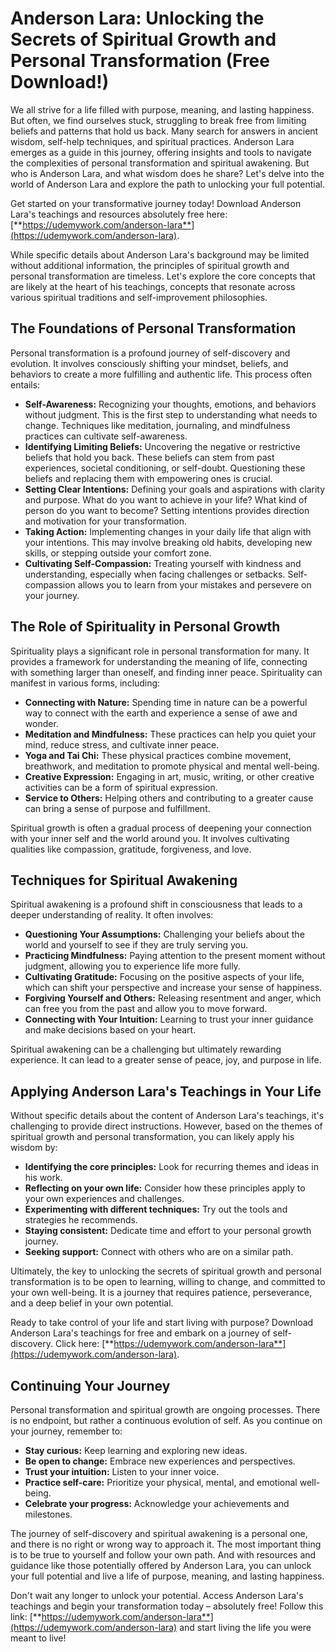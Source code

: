 # Anderson Lara: Unlocking the Secrets of Spiritual Growth and Personal Transformation (Free Download!)

We all strive for a life filled with purpose, meaning, and lasting happiness. But often, we find ourselves stuck, struggling to break free from limiting beliefs and patterns that hold us back. Many search for answers in ancient wisdom, self-help techniques, and spiritual practices. Anderson Lara emerges as a guide in this journey, offering insights and tools to navigate the complexities of personal transformation and spiritual awakening. But who is Anderson Lara, and what wisdom does he share? Let's delve into the world of Anderson Lara and explore the path to unlocking your full potential.

Get started on your transformative journey today! Download Anderson Lara's teachings and resources absolutely free here: [**https://udemywork.com/anderson-lara**](https://udemywork.com/anderson-lara).

While specific details about Anderson Lara's background may be limited without additional information, the principles of spiritual growth and personal transformation are timeless. Let's explore the core concepts that are likely at the heart of his teachings, concepts that resonate across various spiritual traditions and self-improvement philosophies.

## The Foundations of Personal Transformation

Personal transformation is a profound journey of self-discovery and evolution. It involves consciously shifting your mindset, beliefs, and behaviors to create a more fulfilling and authentic life. This process often entails:

*   **Self-Awareness:** Recognizing your thoughts, emotions, and behaviors without judgment. This is the first step to understanding what needs to change. Techniques like meditation, journaling, and mindfulness practices can cultivate self-awareness.
*   **Identifying Limiting Beliefs:** Uncovering the negative or restrictive beliefs that hold you back. These beliefs can stem from past experiences, societal conditioning, or self-doubt. Questioning these beliefs and replacing them with empowering ones is crucial.
*   **Setting Clear Intentions:** Defining your goals and aspirations with clarity and purpose. What do you want to achieve in your life? What kind of person do you want to become? Setting intentions provides direction and motivation for your transformation.
*   **Taking Action:** Implementing changes in your daily life that align with your intentions. This may involve breaking old habits, developing new skills, or stepping outside your comfort zone.
*   **Cultivating Self-Compassion:** Treating yourself with kindness and understanding, especially when facing challenges or setbacks. Self-compassion allows you to learn from your mistakes and persevere on your journey.

## The Role of Spirituality in Personal Growth

Spirituality plays a significant role in personal transformation for many. It provides a framework for understanding the meaning of life, connecting with something larger than oneself, and finding inner peace. Spirituality can manifest in various forms, including:

*   **Connecting with Nature:** Spending time in nature can be a powerful way to connect with the earth and experience a sense of awe and wonder.
*   **Meditation and Mindfulness:** These practices can help you quiet your mind, reduce stress, and cultivate inner peace.
*   **Yoga and Tai Chi:** These physical practices combine movement, breathwork, and meditation to promote physical and mental well-being.
*   **Creative Expression:** Engaging in art, music, writing, or other creative activities can be a form of spiritual expression.
*   **Service to Others:** Helping others and contributing to a greater cause can bring a sense of purpose and fulfillment.

Spiritual growth is often a gradual process of deepening your connection with your inner self and the world around you. It involves cultivating qualities like compassion, gratitude, forgiveness, and love.

## Techniques for Spiritual Awakening

Spiritual awakening is a profound shift in consciousness that leads to a deeper understanding of reality. It often involves:

*   **Questioning Your Assumptions:** Challenging your beliefs about the world and yourself to see if they are truly serving you.
*   **Practicing Mindfulness:** Paying attention to the present moment without judgment, allowing you to experience life more fully.
*   **Cultivating Gratitude:** Focusing on the positive aspects of your life, which can shift your perspective and increase your sense of happiness.
*   **Forgiving Yourself and Others:** Releasing resentment and anger, which can free you from the past and allow you to move forward.
*   **Connecting with Your Intuition:** Learning to trust your inner guidance and make decisions based on your heart.

Spiritual awakening can be a challenging but ultimately rewarding experience. It can lead to a greater sense of peace, joy, and purpose in life.

## Applying Anderson Lara's Teachings in Your Life

Without specific details about the content of Anderson Lara's teachings, it's challenging to provide direct instructions. However, based on the themes of spiritual growth and personal transformation, you can likely apply his wisdom by:

*   **Identifying the core principles:** Look for recurring themes and ideas in his work.
*   **Reflecting on your own life:** Consider how these principles apply to your own experiences and challenges.
*   **Experimenting with different techniques:** Try out the tools and strategies he recommends.
*   **Staying consistent:** Dedicate time and effort to your personal growth journey.
*   **Seeking support:** Connect with others who are on a similar path.

Ultimately, the key to unlocking the secrets of spiritual growth and personal transformation is to be open to learning, willing to change, and committed to your own well-being. It is a journey that requires patience, perseverance, and a deep belief in your own potential.

Ready to take control of your life and start living with purpose? Download Anderson Lara's teachings for free and embark on a journey of self-discovery. Click here: [**https://udemywork.com/anderson-lara**](https://udemywork.com/anderson-lara).

## Continuing Your Journey

Personal transformation and spiritual growth are ongoing processes. There is no endpoint, but rather a continuous evolution of self. As you continue on your journey, remember to:

*   **Stay curious:** Keep learning and exploring new ideas.
*   **Be open to change:** Embrace new experiences and perspectives.
*   **Trust your intuition:** Listen to your inner voice.
*   **Practice self-care:** Prioritize your physical, mental, and emotional well-being.
*   **Celebrate your progress:** Acknowledge your achievements and milestones.

The journey of self-discovery and spiritual awakening is a personal one, and there is no right or wrong way to approach it. The most important thing is to be true to yourself and follow your own path. And with resources and guidance like those potentially offered by Anderson Lara, you can unlock your full potential and live a life of purpose, meaning, and lasting happiness.

Don't wait any longer to unlock your potential. Access Anderson Lara's teachings and begin your transformation today – absolutely free! Follow this link: [**https://udemywork.com/anderson-lara**](https://udemywork.com/anderson-lara) and start living the life you were meant to live!
